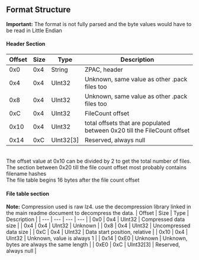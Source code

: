## Format Structure

**Important:** The format is not fully parsed and the byte values would have to be read in Little Endian

#### Header Section
| Offset | Size | Type | Description |
| --- | --- | --- | --- |
| 0x0 | 0x4  | String | ZPAC, header |
| 0x4 | 0x4 | UInt32 | Unknown, same value as other .pack files too |
| 0x8 | 0x4 | UInt32 | Unknown, same value as other .pack files too |
| 0xC | 0x4 | UInt32 | FileCount offset |
| 0x10 | 0x4  | UInt32 | total offsets that are populated between 0x20 till the FileCount offset |
| 0x14 | 0xC | UInt32[3] | Reserved, always null |

<br>The offset value at 0x10 can be divided by 2 to get the total number of files.
<br>The section between 0x20 till the file count offset most probably contains filename hashes
<br>The file table begins 16 bytes after the file count offset


#### File table section
**Note:** Compression used is raw lz4. use the decompression library linked in the main readme document to decompress the data.
| Offset | Size | Type | Description |
| --- | --- | --- | --- |
| 0x0 | 0x4 | UInt32 | Compressed data size |
| 0x4 | 0x4 | UInt32 | Unknown |
| 0x8 | 0x4 | UInt32 | Uncompressed data size |
| 0xC | 0x4 | UInt32 | Data start position, relative |
| 0x10 | 0x4 | UInt32 | Unknown, value is always 1 |
| 0x14 | 0xE0 | Unknown | Unknown, bytes are always the same length |
| 0xE0 | 0xC | UInt32[3] | Reserved, always null |
